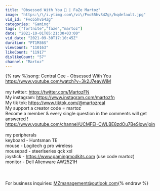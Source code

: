 ```yaml
---
title: "Obsessed With You 🌹 | FaZe Martoz"
image: "https:\/\/i.ytimg.com\/vi\/Fvo55hvS4Zg\/hqdefault.jpg"
vid_id: "Fvo55hvS4Zg"
categories: "Gaming"
tags: ["fortnite","faze","martoz"]
date: "2021-10-01T05:21:30+03:00"
vid_date: "2021-09-30T17:10:45Z"
duration: "PT1M36S"
viewcount: "110163"
likeCount: "11917"
dislikeCount: "57"
channel: "Martoz"
---
```

{% raw %}song: Central Cee - Obsessed With You <a rel="nofollow" target="blank" href="https://www.youtube.com/watch?v=3k2J7eavWiM">https://www.youtube.com/watch?v=3k2J7eavWiM</a><br /><br />my twitter: <a rel="nofollow" target="blank" href="https://twitter.com/MartozFN">https://twitter.com/MartozFN</a><br />My instagram: <a rel="nofollow" target="blank" href="https://www.instagram.com/martozfn">https://www.instagram.com/martozfn</a><br />My tik tok: <a rel="nofollow" target="blank" href="https://www.tiktok.com/@martozreal">https://www.tiktok.com/@martozreal</a><br />My support a creator code = martoz<br />Become a member &amp; every single question in the comments will get answered !<br /><a rel="nofollow" target="blank" href="https://www.youtube.com/channel/UCMFEI-CWLBE8zdOu7BeSlow/join">https://www.youtube.com/channel/UCMFEI-CWLBE8zdOu7BeSlow/join</a><br /><br />my peripherals<br />keyboard - Huntsman TE<br />mouse - Logitech g pro wireless<br />mousepad - steerlseries qck xxl<br />joystick - <a rel="nofollow" target="blank" href="https://www.gamingmodkits.com">https://www.gamingmodkits.com</a> (use code martoz)<br />monitor - Dell Alienware AW2521H<br /><br /><br /><br />For business inquiries: MZmanagement@outlook.com{% endraw %}
